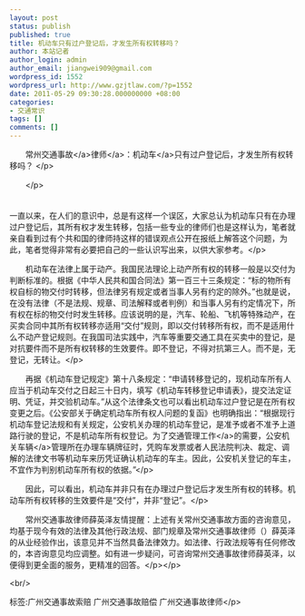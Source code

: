 ```yaml
---
layout: post
status: publish
published: true
title: 机动车只有过户登记后，才发生所有权转移吗？
author: 本站记者
author_login: admin
author_email: jiangwei909@gmail.com
wordpress_id: 1552
wordpress_url: http://www.gzjtlaw.com/?p=1552
date: 2011-05-29 09:30:28.000000000 +08:00
categories:
- 交通常识
tags: []
comments: []
---
```

<p><p>　　常州<a><a>交通事故<&#47;a>律师<&#47;a>：<a>机动车<&#47;a>只有过户登记后，才发生所有权转移吗？ <&#47;p><p>　　<&#47;p><p>　　<br>一直以来，在人们的意识中，总是有这样一个误区，大家总认为机动车只有在办理过户登记后，其所有权才发生转移，包括一些专业的律师们也是这样认为，笔者就亲自看到过有个共和国的律师持这样的错误观点公开在报纸上解答这个问题，为此，笔者觉得非常有必要把自己的一些认识写出来，以供大家参考。<&#47;p><p>　　机动车在法律上属于动产。我国民法理论上动产所有权的转移一般是以交付为判断标准的。根据《中华人民共和国合同法》第一百三十三条规定：&ldquo;标的物所有权自标的物交付时转移，但法律另有规定或者当事人另有约定的除外。&rdquo;也就是说，在没有法律（不是法规、规章、司法解释或者判例）和当事人另有约定情况下，所有权在标的物交付时发生转移。应该说明的是，汽车、轮船、飞机等特殊动产，在买卖合同中其所有权转移亦适用&ldquo;交付&rdquo;规则，即以交付转移所有权，而不是适用什么不动产登记规则。在我国司法实践中，汽车等重要交通工具在买卖中的登记，是对抗要件而不是所有权转移的生效要件。即不登记，不得对抗第三人。而不是，无登记，无转让。<&#47;p><p>　　再据《机动车登记规定》第十八条规定：&ldquo;申请转移登记的，现机动车所有人应当于机动车交付之日起三十日内，填写《机动车转移登记申请表》，提交法定证明、凭证，并交验机动车。&rdquo;从这个法律条文也可以看出机动车过户登记是在所有权变更之后。《公安部关于确定机动车所有权人问题的复函》也明确指出：&ldquo;根据现行机动车登记法规和有关规定，公安机关办理的机动车登记，是准予或者不准予上道路行驶的登记，不是机动车所有权登记。为了交通<a>管理工作<&#47;a>的需要，公安机关<a>车辆<&#47;a>管理所在办理车辆牌征时，凭购车发票或者人民法院判决、裁定、调解的法律文书等机动车来历凭证确认机动车的车主。因此，公安机关登记的车主，不宜作为判别机动车所有权的依据。&rdquo;<&#47;p><p>　　因此，可以看出，机动车并非只有在办理过户登记后才发生所有权的转移。机动车所有权转移的生效要件是&ldquo;交付&rdquo;，并非&ldquo;登记&rdquo;。<&#47;p><p>　　常州交通事故律师薛英泽友情提醒：上述有关常州交通事故方面的咨询意见，均基于现今有效的法律及其他行政法规、部门规章及常州交通事故律师（）薛英泽的从业经验作出，该意见并不当然具备法律效力。如法律、行政法规等有任何修改的，本咨询意见均应调整。如有进一步疑问，可咨询常州交通事故律师薛英泽，以便得到更全面的服务，更精准的回答。<&#47;p><&#47;p><br&#47;><p>标签:广州交通事故索赔 广州交通事故赔偿 广州交通事故律师<&#47;p>
